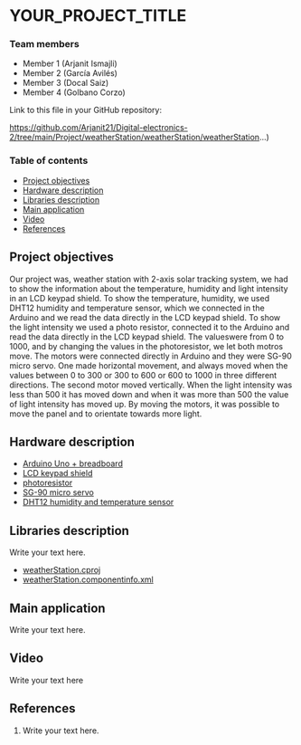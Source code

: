 # YOUR_PROJECT_TITLE

### Team members

* Member 1 (Arjanit Ismajli)
* Member 2 (García Avilés)
* Member 3 (Docal Saiz)
* Member 4 (Golbano Corzo)

Link to this file in your GitHub repository:

https://github.com/Arjanit21/Digital-electronics-2/tree/main/Project/weatherStation/weatherStation/weatherStation...)

### Table of contents

* [Project objectives](#objectives)
* [Hardware description](#hardware)
* [Libraries description](#libs)
* [Main application](#main)
* [Video](#video)
* [References](#references)

<a name="objectives"></a>

## Project objectives

Our project was, weather station with 2-axis solar tracking system, we had to show the information about the temperature, humidity and light intensity in an LCD keypad shield.
To show the temperature, humidity, we used DHT12 humidity and temperature sensor, which we connected in the Arduino and we read the data directly in the LCD keypad shield.
To show the light intensity we used a photo resistor, connected it to the Arduino and read the data directly in the LCD keypad shield. The values ​​were from 0 to 1000, and by changing the values ​in the photoresistor, we let both motros move.
The motors were connected directly in Arduino and they were SG-90 micro servo. One made horizontal movement, and always moved when the values ​​between 0 to 300 or 300 to 600 or 600 to 1000 in three different directions.
The second motor moved vertically. When the light intensity was less than 500 it has moved down and when it was more than 500 the value of light intensity has moved up. By moving the motors, it was possible to move the panel and to orientate towards more light.

<a name="hardware"></a>

## Hardware description

* [Arduino Uno + breadboard](#objectives)
* [LCD keypad shield](#objectives)
* [photoresistor](#objectives)
* [SG-90 micro servo](#objectives)
* [DHT12 humidity and temperature sensor](#objectives)





## Libraries description

Write your text here.
* [weatherStation.cproj](#https://github.com/Arjanit21/Digital-electronics-2/blob/main/Project/weatherStation/weatherStation/weatherStation/weatherStation.cproj)
*  [weatherStation.componentinfo.xml](#https://github.com/Arjanit21/Digital-electronics-2/blob/main/Project/weatherStation/weatherStation/weatherStation/weatherStation.componentinfo.xml)
<a weatherStation=""></a>

## Main application

Write your text here.

<a name="video"></a>

## Video

Write your text here

<a name="references"></a>

## References

1. Write your text here.
